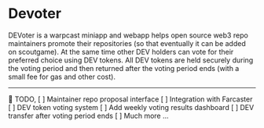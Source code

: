# Devoter

DEVoter is a warpcast miniapp and webapp helps open source web3 repo maintainers promote their repositories (so that eventually it can be added on scoutgame). At the same time other DEV holders can vote for their preferred choice using DEV tokens. All DEV tokens are held securely during the voting period and then returned after the voting period ends (with a small fee for gas and other cost).

---

📝 TODO,
[ ] Maintainer repo proposal interface
[ ] Integration with Farcaster
[ ] DEV token voting system
[ ] Add weekly voting results dashboard
[ ] DEV transfer after voting period ends
[ ] Much more ...
